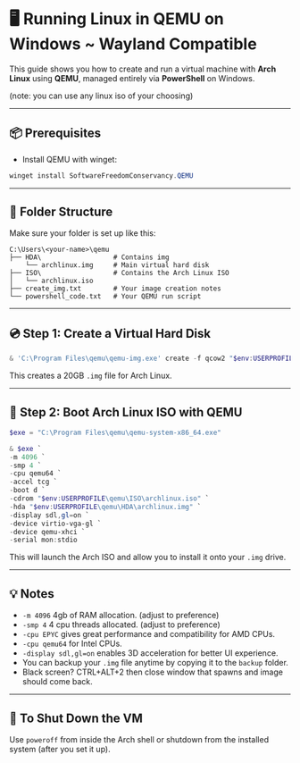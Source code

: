 # 🖥️ Running Linux in QEMU on Windows ~ Wayland Compatible

This guide shows you how to create and run a virtual machine with **Arch Linux** using **QEMU**, managed entirely via **PowerShell** on Windows.

(note: you can use any linux iso of your choosing)

---

## 📦 Prerequisites

- Install QEMU with winget:

```powershell
winget install SoftwareFreedomConservancy.QEMU
```

---

## 📁 Folder Structure

Make sure your folder is set up like this:

```
C:\Users\<your-name>\qemu
├── HDA\                  # Contains img
    └── archlinux.img     # Main virtual hard disk
├── ISO\                  # Contains the Arch Linux ISO
│   └── archlinux.iso
├── create_img.txt        # Your image creation notes
└── powershell_code.txt   # Your QEMU run script
```

---

## 💿 Step 1: Create a Virtual Hard Disk

```powershell
& 'C:\Program Files\qemu\qemu-img.exe' create -f qcow2 "$env:USERPROFILE\qemu\HDA\archlinux.img" 20G
```

This creates a 20GB `.img` file for Arch Linux.

---

## 🚀 Step 2: Boot Arch Linux ISO with QEMU

```powershell
$exe = "C:\Program Files\qemu\qemu-system-x86_64.exe"

& $exe `
-m 4096 `
-smp 4 `
-cpu qemu64 `
-accel tcg `
-boot d `
-cdrom "$env:USERPROFILE\qemu\ISO\archlinux.iso" `
-hda "$env:USERPROFILE\qemu\HDA\archlinux.img" `
-display sdl,gl=on `
-device virtio-vga-gl `
-device qemu-xhci `
-serial mon:stdio
```

This will launch the Arch ISO and allow you to install it onto your `.img` drive.

---

## 💡 Notes

- `-m 4096` 4gb of RAM allocation. (adjust to preference)
- `-smp 4` 4 cpu threads allocated. (adjust to preference)
- `-cpu EPYC` gives great performance and compatibility for AMD CPUs.
- `-cpu qemu64` for Intel CPUs.
- `-display sdl,gl=on` enables 3D acceleration for better UI experience.
- You can backup your `.img` file anytime by copying it to the `backup` folder.
- Black screen? CTRL+ALT+2 then close window that spawns and image should come back.

---

## 🧼 To Shut Down the VM

Use `poweroff` from inside the Arch shell or shutdown from the installed system (after you set it up).




